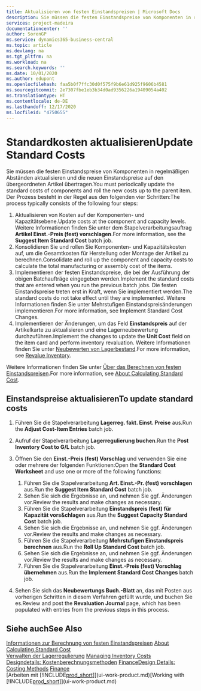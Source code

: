 ```yaml
---
title: Aktualisieren von festen Einstandspreisen | Microsoft Docs
description: Sie müssen die festen Einstandspreise von Komponenten in regelmäßigen Abständen aktualisieren und die neuen Einstandspreise auf den übergeordneten Artikel übertragen.
services: project-madeira
documentationcenter: ''
author: SorenGP
ms.service: dynamics365-business-central
ms.topic: article
ms.devlang: na
ms.tgt_pltfrm: na
ms.workload: na
ms.search.keywords: ''
ms.date: 10/01/2020
ms.author: edupont
ms.openlocfilehash: faa5b0f7ffc30d0f575f9b6e61d925f9606b4581
ms.sourcegitcommit: 2e7307fbe1eb3b34d0ad9356226a19409054a402
ms.translationtype: HT
ms.contentlocale: de-DE
ms.lasthandoff: 12/17/2020
ms.locfileid: "4750655"
---
```

# <a name="update-standard-costs"></a><span data-ttu-id="65c00-103">Standardkosten aktualisieren</span><span class="sxs-lookup"><span data-stu-id="65c00-103">Update Standard Costs</span></span>
<span data-ttu-id="65c00-104">Sie müssen die festen Einstandspreise von Komponenten in regelmäßigen Abständen aktualisieren und die neuen Einstandspreise auf den übergeordneten Artikel übertragen.</span><span class="sxs-lookup"><span data-stu-id="65c00-104">You must periodically update the standard costs of components and roll the new costs up to the parent item.</span></span> <span data-ttu-id="65c00-105">Der Prozess besteht in der Regel aus den folgenden vier Schritten:</span><span class="sxs-lookup"><span data-stu-id="65c00-105">The process typically consists of the following four steps:</span></span>  

1.  <span data-ttu-id="65c00-106">Aktualisieren von Kosten auf der Komponenten- und Kapazitätsebene.</span><span class="sxs-lookup"><span data-stu-id="65c00-106">Update costs at the component and capacity levels.</span></span> <span data-ttu-id="65c00-107">Weitere Informationen finden Sie unter dem Stapelverarbeitungsauftrag **Artikel Einst.-Preis (fest) vorschlagen**.</span><span class="sxs-lookup"><span data-stu-id="65c00-107">For more information, see the **Suggest Item Standard Cost** batch job.</span></span>  
2.  <span data-ttu-id="65c00-108">Konsolidieren Sie und rollen Sie Komponenten- und Kapazitätskosten auf, um die Gesamtkosten für Herstellung oder Montage der Artikel zu berechnen.</span><span class="sxs-lookup"><span data-stu-id="65c00-108">Consolidate and roll up the component and capacity costs to calculate the total manufacturing or assembly cost of the items.</span></span>  
3.  <span data-ttu-id="65c00-109">Implementieren der festen Einstandspreise, die bei der Ausführung der obigen Batchaufträge eingegeben werden.</span><span class="sxs-lookup"><span data-stu-id="65c00-109">Implement the standard costs that are entered when you run the previous batch jobs.</span></span> <span data-ttu-id="65c00-110">Die festen Einstandspreise treten erst in Kraft, wenn Sie implementiert werden.</span><span class="sxs-lookup"><span data-stu-id="65c00-110">The standard costs do not take effect until they are implemented.</span></span> <span data-ttu-id="65c00-111">Weitere Informationen finden Sie unter Mehrstufigen Einstandspreisänderungen implementieren.</span><span class="sxs-lookup"><span data-stu-id="65c00-111">For more information, see Implement Standard Cost Changes.</span></span>  
4.  <span data-ttu-id="65c00-112">Implementieren der Änderungen, um das Feld **Einstandspreis** auf der Artikelkarte zu aktualisieren und eine Lagerneubewertung durchzuführen.</span><span class="sxs-lookup"><span data-stu-id="65c00-112">Implement the changes to update the **Unit Cost** field on the item card and perform inventory revaluation.</span></span> <span data-ttu-id="65c00-113">Weitere Informationen finden Sie unter [Neubewerten von Lagerbestand](inventory-how-revalue-inventory.md).</span><span class="sxs-lookup"><span data-stu-id="65c00-113">For more information, see [Revalue Inventory](inventory-how-revalue-inventory.md).</span></span>  

<span data-ttu-id="65c00-114">Weitere Informationen finden Sie unter [Über das Berechnen von festen Einstandspreisen](finance-about-calculating-standard-cost.md).</span><span class="sxs-lookup"><span data-stu-id="65c00-114">For more information, see [About Calculating Standard Cost](finance-about-calculating-standard-cost.md).</span></span>  
## <a name="to-update-standard-costs"></a><span data-ttu-id="65c00-115">Einstandspreise aktualisieren</span><span class="sxs-lookup"><span data-stu-id="65c00-115">To update standard costs</span></span>  
1.  <span data-ttu-id="65c00-116">Führen Sie die Stapelverarbeitung **Lagerreg. fakt. Einst. Preise** aus.</span><span class="sxs-lookup"><span data-stu-id="65c00-116">Run the **Adjust Cost-Item Entries** batch job.</span></span>  
2.  <span data-ttu-id="65c00-117">Aufruf der Stapelverarbeitung **Lagerregulierung buchen**.</span><span class="sxs-lookup"><span data-stu-id="65c00-117">Run the **Post Inventory Cost to G/L** batch job.</span></span>  
3.  <span data-ttu-id="65c00-118">Öffnen Sie den **Einst.-Preis (fest) Vorschlag** und verwenden Sie eine oder mehrere der folgenden Funktionen:</span><span class="sxs-lookup"><span data-stu-id="65c00-118">Open the **Standard Cost Worksheet** and use one or more of the following functions:</span></span>  

    1.  <span data-ttu-id="65c00-119">Führen Sie die Stapelverarbeitung **Art. Einst.-Pr. (fest) vorschlagen** aus.</span><span class="sxs-lookup"><span data-stu-id="65c00-119">Run the **Suggest Item Standard Cost** batch job.</span></span>  
    2.  <span data-ttu-id="65c00-120">Sehen Sie sich die Ergebnisse an, und nehmen Sie ggf. Änderungen vor.</span><span class="sxs-lookup"><span data-stu-id="65c00-120">Review the results and make changes as necessary.</span></span>  
    3.  <span data-ttu-id="65c00-121">Führen Sie die Stapelverarbeitung **Einstandspreis (fest) für Kapazität vors&chlagen** aus.</span><span class="sxs-lookup"><span data-stu-id="65c00-121">Run the **Suggest Capacity Standard Cost** batch job.</span></span>  
    4.  <span data-ttu-id="65c00-122">Sehen Sie sich die Ergebnisse an, und nehmen Sie ggf. Änderungen vor.</span><span class="sxs-lookup"><span data-stu-id="65c00-122">Review the results and make changes as necessary.</span></span>
    5. <span data-ttu-id="65c00-123">Führen Sie die Stapelverarbeitung **Mehrstufigen Einstandspreis berechnen** aus.</span><span class="sxs-lookup"><span data-stu-id="65c00-123">Run the **Roll Up Standard Cost** batch job.</span></span>
    6.  <span data-ttu-id="65c00-124">Sehen Sie sich die Ergebnisse an, und nehmen Sie ggf. Änderungen vor.</span><span class="sxs-lookup"><span data-stu-id="65c00-124">Review the results and make changes as necessary.</span></span>
    7.  <span data-ttu-id="65c00-125">Führen Sie die Stapelverarbeitung **Einst.-Preis (fest) Vorschlag übernehmen** aus.</span><span class="sxs-lookup"><span data-stu-id="65c00-125">Run the **Implement Standard Cost Changes** batch job.</span></span>  
4.  <span data-ttu-id="65c00-126">Sehen Sie sich das  **Neubewertungs Buch.-Blatt** an, das mit Posten aus vorherigen Schritten in diesem Verfahren gefüllt wurde, und buchen Sie es.</span><span class="sxs-lookup"><span data-stu-id="65c00-126">Review and post the **Revaluation Journal** page, which has been populated with entries from the previous steps in this process.</span></span>  

## <a name="see-also"></a><span data-ttu-id="65c00-127">Siehe auch</span><span class="sxs-lookup"><span data-stu-id="65c00-127">See Also</span></span>  
 <span data-ttu-id="65c00-128">[Informationen zur Berechnung von festen Einstandspreisen](finance-about-calculating-standard-cost.md) </span><span class="sxs-lookup"><span data-stu-id="65c00-128">[About Calculating Standard Cost](finance-about-calculating-standard-cost.md) </span></span>  
 <span data-ttu-id="65c00-129">[Verwalten der Lagerregulierung](finance-manage-inventory-costs.md) </span><span class="sxs-lookup"><span data-stu-id="65c00-129">[Managing Inventory Costs](finance-manage-inventory-costs.md) </span></span>  
 <span data-ttu-id="65c00-130">[Designdetails: Kostenberechnungsmethoden](design-details-costing-methods.md) [Finance](finance.md)</span><span class="sxs-lookup"><span data-stu-id="65c00-130">[Design Details: Costing Methods](design-details-costing-methods.md) [Finance](finance.md)</span></span>  
 <span data-ttu-id="65c00-131">[Arbeiten mit [!INCLUDE[prod_short](includes/prod_short.md)]](ui-work-product.md)</span><span class="sxs-lookup"><span data-stu-id="65c00-131">[Working with [!INCLUDE[prod_short](includes/prod_short.md)]](ui-work-product.md)</span></span>  

